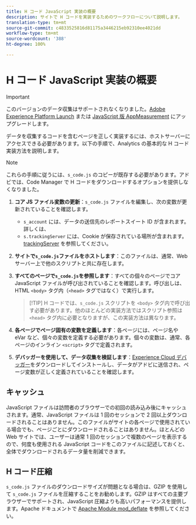```yaml
---
title: H コード JavaScript 実装の概要
description: サイトで H コードを実装するためのワークフローについて説明します。
translation-type: tm+mt
source-git-commit: c4833525816d81175a3446215eb92310ee4021dd
workflow-type: tm+mt
source-wordcount: '388'
ht-degree: 100%

---
```



# H コード JavaScript 実装の概要

>[!IMPORTANT]
>
> このバージョンのデータ収集はサポートされなくなりました。[Adobe Experience Platform Launch](../../launch/overview.md) または [JavaScript 版 AppMeasurement](../overview.md) にアップグレードします。

データを収集するコードを含むページを正しく実装するには、ホストサーバーにアクセスできる必要があります。以下の手順で、Analytics の基本的な H コード実装方法を説明します。

>[!NOTE]
>
> これらの手順に従うには、`s_code.js` のコピーが既存する必要があります。アドビでは、Code Manager で H コードをダウンロードするオプションを提供しなくなりました。

1. **コア JS ファイル変数の更新**：`s_code.js` ファイルを編集し、次の変数が更新されていることを確認します。
   * `s_account` には、データの送信先のレポートスイート ID が含まれます。詳しくは、
   * `s.trackingServer` には、Cookie が保存されている場所が含まれます。[trackingServer](../../vars/config-vars/trackingserver.md) を参照してください。
2. **サイトで`s_code.js`ファイルをホストします**：このファイルは、通常、Web サーバー上で他のスクリプトと共に存在します。
3. **すべてのページで`s_code.js`を参照します**：すべての個々のページでコア JavaScript ファイルが呼び出されていることを確認します。呼び出しは、HTML `<body>` タグ内（`<head>` タグではなく）で実行します。

   > [!TIP] H コードでは、`s_code.js` スクリプトを `<body>` タグ内で呼び出す必要があります。他のほとんどの実装方法ではスクリプト参照は `<head>` タグ内に必要となりますが、この実装方法は異なります。
4. **各ページでページ固有の変数を定義します**：各ページには、ページ名や eVar など、個々の変数を定義する必要があります。個々の変数は、通常、各ページのインライン `<script>` タグで定義されます。
5. **デバッガーを使用して、データ収集を検証します**：[Experience Cloud デバッガー](../../validate/debugger.md)をダウンロードしてインストールし、データがアドビに送信され、ページ変数が正しく定義されていることを確認します。

## キャッシュ

JavaScript ファイルは訪問者のブラウザーでの初回の読み込み後にキャッシュされます。通常、JavaScript ファイルは 1 回のセッションで 2 回以上ダウンロードされることはありません。このファイルがサイトの各ページで使用されている場合でも、ページごとにダウンロードされることはありません。ほとんどの Web サイトでは、ユーザーは通常 1 回のセッションで複数のページを表示するので、何度も使用される JavaScript コードをこのファイルに記述しておくと、全体でダウンロードされるデータ量を削減できます。

## H コード圧縮

`s_code.js` ファイルのダウンロードサイズが問題となる場合は、GZIP を使用して `s_code.js` ファイルを圧縮することをお勧めします。GZIP はすべての主要ブラウザーでサポートされ、JavaScript 圧縮よりも高いパフォーマンスを提供します。Apache ドキュメントで [Apache Module mod_deflate](http://httpd.apache.org/docs/current/mod/mod_deflate.html) を参照してください。
